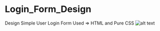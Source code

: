 # Login_Form_Design
Design Simple User Login Form Used => HTML and Pure CSS
![alt text](https://i.imgur.com/pJQ5bOZ.png)
